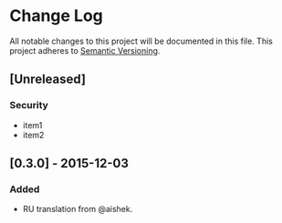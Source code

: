 # Change Log
All notable changes to this project will be documented in this file.
This project adheres to [Semantic Versioning](http://semver.org/).

## [Unreleased]
### Security
-   item1
-   item2

## [0.3.0] - 2015-12-03
### Added
-   RU translation from @aishek.
